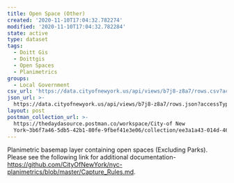 ```yaml
---
title: Open Space (Other)
created: '2020-11-10T17:04:32.782274'
modified: '2020-11-10T17:04:32.782284'
state: active
type: dataset
tags:
  - Doitt Gis
  - Doittgis
  - Open Spaces
  - Planimetrics
groups:
  - Local Government
csv_url: 'https://data.cityofnewyork.us/api/views/b7j8-z8a7/rows.csv?accessType=DOWNLOAD'
json_url: >-
  https://data.cityofnewyork.us/api/views/b7j8-z8a7/rows.json?accessType=DOWNLOAD
layout: post
postman_collection_url: >-
  https://thedaydasource.postman.co/workspace/City-of New
  York~3b6f7a46-5db5-42b1-80fe-9fbef41e3e06/collection/ee3a1a43-014d-46a6-a6ba-63d2df79e5d8
---
```

Planimetric basemap layer containing open spaces (Excluding Parks). Please see the following link for additional documentation- https://github.com/CityOfNewYork/nyc-planimetrics/blob/master/Capture_Rules.md.
